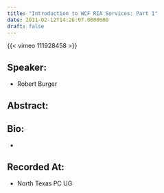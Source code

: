 ```yaml
---
title: "Introduction to WCF RIA Services: Part 1"
date: 2011-02-12T14:26:07.0000000
draft: false
---
```


{{< vimeo 111928458 >}}

## Speaker:

 - Robert Burger

## Abstract:



## Bio:

 - <p>&nbsp;</p>

## Recorded At:

 - North Texas PC UG


